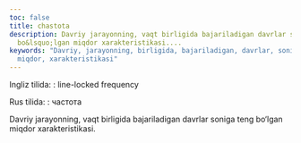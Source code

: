 ```yaml
---
toc: false
title: chastota
description: Davriy jarayonning, vaqt birligida bajariladigan davrlar soniga teng
  bo&lsquo;lgan miqdor xarakteristikasi....
keywords: "Davriy, jarayonning, birligida, bajariladigan, davrlar, soniga, bo\u2018lgan,
  miqdor, xarakteristikasi"
---
```


Ingliz tilida:
:   line-locked frequency

Rus tilida:
:   частота

Davriy jarayonning, vaqt birligida bajariladigan davrlar soniga teng bo‘lgan miqdor xarakteristikasi.
